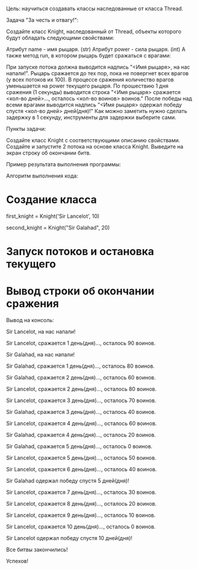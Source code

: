 Цель: научиться создавать классы наследованные от класса Thread.



Задача "За честь и отвагу!":

Создайте класс Knight, наследованный от Thread, объекты которого будут обладать следующими свойствами:

Атрибут name - имя рыцаря. (str)
Атрибут power - сила рыцаря. (int)
А также метод run, в котором рыцарь будет сражаться с врагами:

При запуске потока должна выводится надпись "<Имя рыцаря>, на нас напали!".
Рыцарь сражается до тех пор, пока не повергнет всех врагов (у всех потоков их 100).
В процессе сражения количество врагов уменьшается на power текущего рыцаря.
По прошествию 1 дня сражения (1 секунды) выводится строка "<Имя рыцаря> сражается <кол-во дней>..., осталось <кол-во воинов> воинов."
После победы над всеми врагами выводится надпись "<Имя рыцаря> одержал победу спустя <кол-во дней> дней(дня)!"
Как можно заметить нужно сделать задержку в 1 секунду, инструменты для задержки выберите сами.

Пункты задачи:

Создайте класс Knight с соответствующими описанию свойствами.
Создайте и запустите 2 потока на основе класса Knight.
Выведите на экран строку об окончании битв.


Пример результата выполнения программы:

Алгоритм выполнения кода:

# Создание класса

first_knight = Knight('Sir Lancelot', 10)

second_knight = Knight("Sir Galahad", 20)

# Запуск потоков и остановка текущего

# Вывод строки об окончании сражения

Вывод на консоль:

Sir Lancelot, на нас напали!

Sir Lancelot, сражается 1 день(дня)..., осталось 90 воинов.

Sir Galahad, на нас напали!

Sir Galahad, сражается 1 день(дня)..., осталось 80 воинов.

Sir Galahad, сражается 2 день(дня)..., осталось 60 воинов.

Sir Lancelot, сражается 2 день(дня)..., осталось 80 воинов.

Sir Lancelot, сражается 3 день(дня)..., осталось 70 воинов.

Sir Galahad, сражается 3 день(дня)..., осталось 40 воинов.

Sir Lancelot, сражается 4 день(дня)..., осталось 60 воинов.

Sir Galahad, сражается 4 день(дня)..., осталось 20 воинов.

Sir Galahad, сражается 5 день(дня)..., осталось 0 воинов.

Sir Lancelot, сражается 5 день(дня)..., осталось 50 воинов.

Sir Lancelot, сражается 6 день(дня)..., осталось 40 воинов.

Sir Galahad одержал победу спустя 5 дней(дня)!

Sir Lancelot, сражается 7 день(дня)..., осталось 30 воинов.

Sir Lancelot, сражается 8 день(дня)..., осталось 20 воинов.

Sir Lancelot, сражается 9 день(дня)..., осталось 10 воинов.

Sir Lancelot, сражается 10 день(дня)..., осталось 0 воинов.

Sir Lancelot одержал победу спустя 10 дней(дня)!

Все битвы закончились!





Успехов!
